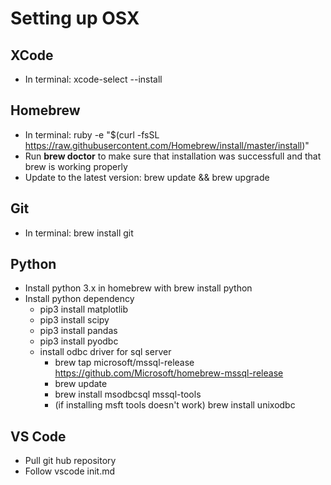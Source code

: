 # Setting up OSX

## XCode
- In terminal: 
    xcode-select --install

## Homebrew
- In terminal:
    ruby -e "$(curl -fsSL https://raw.githubusercontent.com/Homebrew/install/master/install)"
- Run **brew doctor** to make sure that installation was successfull and that brew is working properly
- Update to the latest version:
    brew update && brew upgrade

## Git
- In terminal:
    brew install git

## Python
- Install python 3.x in homebrew with
    brew install python
- Install python dependency
    - pip3 install matplotlib
    - pip3 install scipy
    - pip3 install pandas
    - pip3 install pyodbc
    - install odbc driver for sql server
        - brew tap microsoft/mssql-release https://github.com/Microsoft/homebrew-mssql-release
        - brew update
        - brew install msodbcsql mssql-tools
        - (if installing msft tools doesn't work) brew install unixodbc

## VS Code
- Pull git hub repository
- Follow vscode init.md